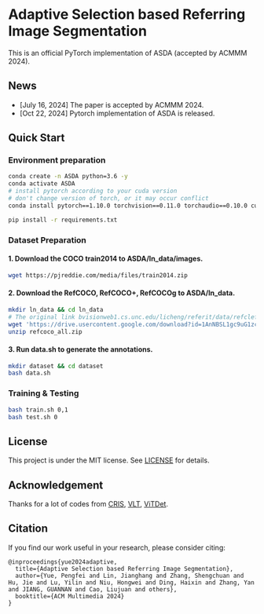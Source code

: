 # Adaptive Selection based Referring Image Segmentation
This is an official PyTorch implementation of ASDA (accepted by ACMMM 2024).
## News
- [July 16, 2024] The paper is accepted by ACMMM 2024.
- [Oct 22, 2024] Pytorch implementation of ASDA is released.

## Quick Start
### Environment preparation
```bash
conda create -n ASDA python=3.6 -y
conda activate ASDA
# install pytorch according to your cuda version
# don't change version of torch, or it may occur conflict
conda install pytorch==1.10.0 torchvision==0.11.0 torchaudio==0.10.0 cudatoolkit=11.3 -c pytorch -c conda-forge 

pip install -r requirements.txt 
```

### Dataset Preparation

#### 1. Download the COCO train2014 to ASDA/ln_data/images.
```bash
wget https://pjreddie.com/media/files/train2014.zip
```

#### 2. Download the RefCOCO, RefCOCO+, RefCOCOg to ASDA/ln_data.
```bash
mkdir ln_data && cd ln_data
# The original link bvisionweb1.cs.unc.edu/licheng/referit/data/refclef.zip is no longer valid, we have uploaded it to Google Drive (https://drive.google.com/file/d/1AnNBSL1gc9uG1zcdPIMg4d9e0y4dDSho/view?usp=sharing)
wget 'https://drive.usercontent.google.com/download?id=1AnNBSL1gc9uG1zcdPIMg4d9e0y4dDSho&export=download&authuser=0&confirm=t&uuid=be656478-9669-4b58-ab23-39f196f88c07&at=AN_67v3n4xwkPBdEQ9pMlwonmhrH%3A1729591897703' -O refcoco_all.zip
unzip refcoco_all.zip
```

#### 3. Run data.sh to generate the annotations.
```bash
mkdir dataset && cd dataset
bash data.sh
```

### Training & Testing
```bash
bash train.sh 0,1
bash test.sh 0
```
## License

This project is under the MIT license. See [LICENSE](LICENSE) for details.

## Acknowledgement
Thanks for a lot of codes from [CRIS](https://github.com/DerrickWang005/CRIS.pytorch), [VLT](https://github.com/henghuiding/Vision-Language-Transformer), [ViTDet](https://github.com/facebookresearch/detectron2/tree/main/projects/ViTDet).

## Citation
If you find our work useful in your research, please consider citing:
```
@inproceedings{yue2024adaptive,
  title={Adaptive Selection based Referring Image Segmentation},
  author={Yue, Pengfei and Lin, Jianghang and Zhang, Shengchuan and Hu, Jie and Lu, Yilin and Niu, Hongwei and Ding, Haixin and Zhang, Yan and JIANG, GUANNAN and Cao, Liujuan and others},
  booktitle={ACM Multimedia 2024}
}
```